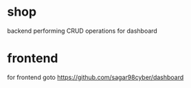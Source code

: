# shop
backend performing CRUD operations for dashboard 

# frontend 
for frontend goto https://github.com/sagar98cyber/dashboard
